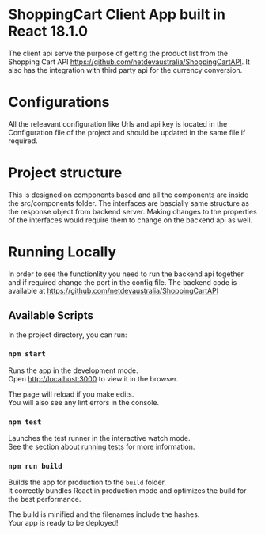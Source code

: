 # ShoppingCart Client App built in React 18.1.0

The client api serve the purpose of getting the product list from the Shopping Cart API  https://github.com/netdevaustralia/ShoppingCartAPI. It also has the integration with third party api for the currency conversion.

# Configurations

All the releavant configuration like Urls and api key is located in the Configuration file of the project and should be updated in the same file if required. 

# Project structure
This is designed on components based and all the components are inside the src/components folder. The interfaces are bascially same structure as the response object from backend server. Making changes to the properties of the interfaces would require them to change on the backend api as well.

# Running Locally

In order to see the functionlity you need to run the backend api together and if required change the port in the config file. The backend code is available at https://github.com/netdevaustralia/ShoppingCartAPI

## Available Scripts

In the project directory, you can run:

### `npm start`

Runs the app in the development mode.\
Open [http://localhost:3000](http://localhost:3000) to view it in the browser.

The page will reload if you make edits.\
You will also see any lint errors in the console.

### `npm test`

Launches the test runner in the interactive watch mode.\
See the section about [running tests](https://facebook.github.io/create-react-app/docs/running-tests) for more information.

### `npm run build`

Builds the app for production to the `build` folder.\
It correctly bundles React in production mode and optimizes the build for the best performance.

The build is minified and the filenames include the hashes.\
Your app is ready to be deployed!
